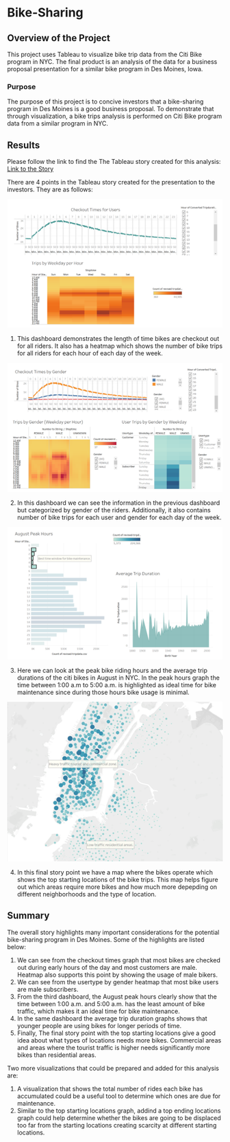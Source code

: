 # Bike-Sharing

## Overview of the Project

This project uses Tableau to visualize bike trip data from the Citi Bike program in NYC. The final product is an analysis of the data for a business proposal presentation for a similar bike program in Des Moines, Iowa. 

### Purpose

The purpose of this project is to concive investors that a bike-sharing program in Des Moines is a good business proposal. To demonstrate that through visualization, a bike trips analysis is performed on Citi Bike program data from a similar program in NYC.

## Results

Please follow the link to find the The Tableau story created for this analysis: 
[Link to the Story](https://public.tableau.com/shared/GXXZS3DK3?:display_count=n&:origin=viz_share_link)

There are 4 points in the Tableau story created for the presentation to the investors. They are as follows:

![Dashboard 1](https://github.com/Zarif601/Bike-Sharing/blob/main/Images/Dashboard%201.PNG)

1. This dashboard demonstrates the length of time bikes are checkout out for all riders. It also has a heatmap which shows the number of bike trips for all riders for each hour of each day of the week.

![Dashboard 2](https://github.com/Zarif601/Bike-Sharing/blob/main/Images/Dashboard%202.PNG)

2. In this dashboard we can see the information in the previous dashboard but categorized by gender of the riders. Additionally, it also contains number of bike trips for each user and gender for each day of the week.

![Dashboard 3](https://github.com/Zarif601/Bike-Sharing/blob/main/Images/Dashboard%203.PNG)

3. Here we can look at the peak bike riding hours and the average trip durations of the citi bikes in August in NYC. In the peak hours graph the time between 1:00 a.m to 5:00 a.m. is highlighted as ideal time for bike maintenance since during those hours bike usage is minimal.

![Point 4](https://github.com/Zarif601/Bike-Sharing/blob/main/Images/Point%204.PNG)

4. In this final story point we have a map where the bikes operate which shows the top starting locations of the bike trips. This map helps figure out which areas require more bikes and how much more depepding on different neighborhoods and the type of location.

## Summary

The overall story highlights many important considerations for the potential bike-sharing program in Des Moines. Some of the highlights are listed below:

1. We can see from the checkout times graph that most bikes are checked out during early hours of the day and most customers are male. Heatmap also supports this point by showing the usage of male bikers. 
2. We can see from the usertype by gender heatmap that most bike users are male subscribers.
3. From the third dashboard, the August peak hours clearly show that the time between 1:00 a.m. and 5:00 a.m. has the least amount of bike traffic, which makes it an ideal time for bike maintenance.
4. In the same dashboard the average trip duration graphs shows that younger people are using bikes for longer periods of time.
5. Finally, The final story point with the top starting locations give a good idea about what types of locations needs more bikes. Commercial areas and areas where the tourist traffic is higher needs significantly more bikes than residential areas.

Two more visualizations that could be prepared and added for this analysis are:

1. A visualization that shows the total number of rides each bike has accumulated could be a useful tool to determine which ones are due for maintenance.
2. Similar to the top starting locations graph, addind a top ending locations graph could help determine whether the bikes are going to be displaced too far from the starting locations creating scarcity at different starting locations.
